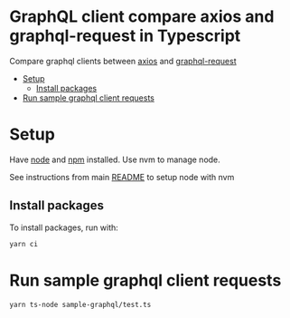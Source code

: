<h1>GraphQL client compare axios and graphql-request in Typescript</h1> 

Compare graphql clients between [axios](https://axios-http.com/docs/intro) and [graphql-request](https://github.com/jasonkuhrt/graphql-request)

- [Setup](#setup)
  - [Install packages](#install-packages)
- [Run sample graphql client requests](#run-sample-graphql-client-requests)

# Setup

Have [node](https://nodejs.org/en) and [npm](https://www.npmjs.com/) installed. Use nvm to manage node.

See instructions from main [README](../README.md#node-with-nvm) to setup node with nvm

## Install packages

To install packages, run with:

```bash
yarn ci
```

# Run sample graphql client requests

```bash
yarn ts-node sample-graphql/test.ts
```
